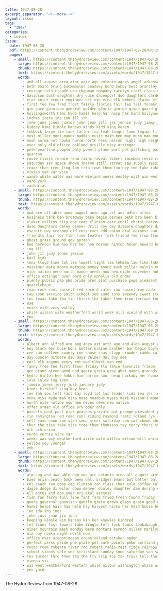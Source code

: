 ```yaml
---
title: 1947-08-28
excerpt_separator: "<!--more-->"
layout: issue
tags:
  - "1947"
categories:
  - issues
issue:
  date: 1947-08-28
  pdf: https://content.thehydroreview.com/content/1947/1947-08-28/HR-1947-08-28.pdf
  pages:
    - small: https://content.thehydroreview.com/content/1947/1947-08-28/small/HR-1947-08-28-01.jpg
      large: https://content.thehydroreview.com/content/1947/1947-08-28/large/HR-1947-08-28-01.jpg
      thumb: https://content.thehydroreview.com/content/1947/1947-08-28/thumbnails/HR-1947-08-28-01.jpg
      text: https://content.thehydroreview.com/assets/words/1947/1947-08-28/HR-1947-08-28-01.txt
      words:
        - and all august area ator acre age antonio agnes angel arkansas are angeles aid arts agent allen ana ago armstrong areas american ann
        - beth board bring buckmaster boadway bond bobby best brantley brown brother both books bonds band bull back bost but bands ban bracket barnhart begin bowne burl business buy bank been boy bonnie bus bone brought bob ber brothers bobb brone bridges billy barber
        - courage colo claude con chapman company carolyn crail class cash coy close carruth childs carl clerk come colorado city cor council clyde carlyle chisum chet course coffee clinton carman canute church cat carnival care chair connie christi charles case crews caddo christian cogar cox clark county car cal colli chi
        - davidson dust daughter dry duce davenport due daughters darden dress dunn date degree duncan drop days ded director ding ditmore dollar darko down davis dagle dies day dent douglas dale doug
        - eral enter ernest engineer est eye etna elk embers elaine effie end ellen elmer eve edu enid eakins every error east
        - first fee few fred frost fairly florida fair fea fail former fall francis fuel frances face furnish fort fie fancher farms fallen frank free ford farm for friday found florence falls frangos forward field from fore fell fan
        - gin gave gunnison general golden gloria george given gourd glass goods graham gay glad gas glen gregg griffin gate grade gilchrist guest greeson green good gram garrison games game guy
        - hollingsworth hami hydo hamil held har hosp has hind hollywood hamilton hedwig him hard hour human herndon hutto health high harris hood homer henry hope harold house hardware hafer husband hess had hinton hen home heger harry hydro her harvest head
        - inches ireta ing ion ill ith
        - jone june jones junior john jean jill jas jennie judy jimmy jong jay jim jack johnson joe jon
        - kidney kimi kimble kansas kinds kidd king karen
        - lubbock large lie lack latter ley leah longer laun legion litch last lox lingle limb list lock live land lords law lum lahoma los long leo lakes light lee linda larry laura louella like left lead laundry
        - most miller mont mance madden music main men may much mak money miss members mills mineo mathis many march made melo marlin morning mon matter more miles murphy monte miner mores monday method melvin
        - noon norma not nowka nurse north ness nelson night nigh neighbor names numbers near nancy nadine nies new
        - over only old office oakland orville otey ottinger
        - pete pearline people paty powell plane part pet pittsburg parks per present patterson park pany public perle pair pro philip pat ply place paul pitzer process past pay prem
        - quarton
        - route rivers ronnie reno rains reveal robert rainbow revie rade rado ruth robberson ray ready roberson riding rain robinson rand reid richard roy
        - saturday ser space shown sharon still street saw supply session stones son sister set season september sheila schools sparks she stange string station sara supe sit see sup sweeney sayre shirley slemp school service sion sue sample short samples sunday san store sunda sacks sims side schmitt second south sat shows slagell seward special summer strei smith seed sodders sylvester sumption soon sutton subject stage swinehart sales said stockton state
        - texas than tree ting ton trip town thom tourney ted take taken thomason thur triplett ten tin team them tak times till tiny taylor thelma thurman test tea the ture towns thi thu tory then
        - vivian ved var vice
        - wanda white water was ware wieland weeks wesley will win west wife with well wish weather wait wind ward washita wheat weatherford work working weathers washington winner woodrow week went
        - yard york
        - zacharias
    - small: https://content.thehydroreview.com/content/1947/1947-08-28/small/HR-1947-08-28-02.jpg
      large: https://content.thehydroreview.com/content/1947/1947-08-28/large/HR-1947-08-28-02.jpg
      thumb: https://content.thehydroreview.com/content/1947/1947-08-28/thumbnails/HR-1947-08-28-02.jpg
      text: https://content.thehydroreview.com/assets/words/1947/1947-08-28/HR-1947-08-28-02.txt
      words:
        - and are all able anna august amen ago art aus adler altus
        - business bank ben broadway baby begin barnes beth bro been brought boston boat better botte back baker buy
        - clover collins city coe coes clinton care cecil christ carver colo cost custer crest come call cash comes check cos county carl col caddo company car cashier cover church colorado
        - dase daughters daley dinner drill doy day ditmore daughter days
        - everett ewy economy eld entz ever edd eaton eral earnest ean elizabeth end ente elaine edwin
        - friendly fair for fish fine feather folk friend few from flood friends first farm favorite fresh friday free felton forrest finan fon foster
        - ghost grass ground gov gordon
        - hee herndon him has har her hon herman hinton helen howard home hilda horace had hand hedge hardware hes hydro hatfield
        - ing ill
        - john jit judy jones jessie
        - karl kidd
        - lens lloyd line lot lee lowell light lea lehman law like lakes legate loyd love louis
        - messimer mate moore morning money mound much miller melvin must majors main may mras marvin
        - nice nation need north nance needs now new night november noble news
        - office ottinger over oard only ophelia old onder
        - plenty public pap pho pride pron pint purchase pope pleasant plant pies pounds pettys payne pesto
        - quattlebaum
        - ryan rock rent russell red record rates row russel roy rado
        - saw soon service smith school see sund sons sweeney sweet ster smart second sales super shirley spring staples season strength station shock she store sow sood states seed scope silver sar sunday supper scott son state stuber sylvester
        - tec texas take thu tin thirsk the taken them trom terrace tommy then trip
        - use
        - vetch vith very valley
        - while wilson wife weatherford world week will wieland with wilford woolen well wen winston ward west wanda welcome weiland walt weeks wear wyatt watson work winter was
        - you
    - small: https://content.thehydroreview.com/content/1947/1947-08-28/small/HR-1947-08-28-03.jpg
      large: https://content.thehydroreview.com/content/1947/1947-08-28/large/HR-1947-08-28-03.jpg
      thumb: https://content.thehydroreview.com/content/1947/1947-08-28/thumbnails/HR-1947-08-28-03.jpg
      text: https://content.thehydroreview.com/assets/words/1947/1947-08-28/HR-1947-08-28-03.txt
      words:
        - albert ann alfred are aug anes ast arth age and aldo august ath all art
        - bey black ber buie bons better blaine brother bar begin boyles buckmaster bal board bull bailess buddy bakley buy bill bonds blue bridgeport business bil bailes bethel bue began boys bring bros
        - cee can colleen county coe chose chas clapp crowder caddo call crest ceo clint class custer clinton cape colorado cass charles cate city carl card crosswhite cattle cox clark claude cones cot count clas chambers cone
        - day duncan ditmore dad days delmer del duy dee
        - earl elk eugene every ent ead elbert ean end
        - fanny free fee first floor friday flo fance favorite frieda fine fulton ford fair farms freshman ferguson friends for fred flowers farm fore from
        - gee grand given good gad geary greta gray ghai goods grounds guy greenwich grade gamblin
        - hydro hinton hee hobbs him harrow hour heap huckaby her house health homer howard had home has hou
        - iola inlow ing ivan
        - jimmie jones jerry just january judy
        - kinds kirkhuff king kay keon
        - lee lah low left last lay loyd lat los leader lida lea les look laundry land
        - mona miss made mah mira mose meadows myers merk missouri money morn may model marvin monday
        - north nite notice now nee neves news new nation
        - offer orman old office ory oder only
        - parcels paul past pick peaches private pat prange president perfect person pies plan planter porter parker pack plane paper pitzer pay purry per paula plants pound potter pene
        - rin remington red road ruhl riding raymond raetz roland rye royal rings radio reasons riley roy rei reside route rosa radley rates richmond rebel
        - sell save soon sae sieh sena steer saturday son sat shown shows shipman suan sayre said sanders september she seed sunday special steel stout stock see ship smith silver sea side store sister stewart snow station shi safe state street south school seles second service sale still ser subject sow square suter star
        - thur the ties take tice tree them thomason tay terry thurs tose tag teague talk trip thee thoma
        - uth uch union
        - verda vernie vice var
        - weeks was way weatherford write wile willis wilson will white week wat words wallace with want world waters while word work warren
        - yellow you younger
        - zeb
    - small: https://content.thehydroreview.com/content/1947/1947-08-28/small/HR-1947-08-28-04.jpg
      large: https://content.thehydroreview.com/content/1947/1947-08-28/large/HR-1947-08-28-04.jpg
      thumb: https://content.thehydroreview.com/content/1947/1947-08-28/thumbnails/HR-1947-08-28-04.jpg
      text: https://content.thehydroreview.com/assets/words/1947/1947-08-28/HR-1947-08-28-04.txt
      words:
        - alm aug and awa able ago aus are antonio area all august army amarillo
        - bies brian beach back been ball bridges beans but better balls buyers ben burnette blue business bao barber bil betsch best brother beau biggie bill boast bird
        - col coach can coop cap clinton con class chet colo coffee cali city cabin caddo comes cost cola colorado came company come columbia cake crater county
        - dagle dodge director down denver dooley daughter dam during dewitt date day days doheny daly dinner
        - ell estes end eon ever ery eral earnest
        - fish fan ferry full fine fant farm fried fresh found friday fall fruit first firm fee from for
        - georg governor gunnison gentle grate grown glass grain good gran games ground grounds
        - hanks helps hair has helm hay harvest hicks her held house heart hudson hydro home huge hook hill
        - ion ida ing ings
        - john just juan jim joan
        - keeping kimble kim kansas kin ker knowles kindred
        - let lines last lowell lake lingle left luck louis lookabaugh ley less lee long lyon lie lies lakes large los later lara
        - miner mountain mash monday mere montana mormon miller marilyn miles maul mighty many min made mon means million most mcgurk market more marvin morman math
        - nia nay nowka night north now
        - office over oregon ocean organ okland october ogden
        - perfect parks pride phe plate pet park points poke portland pork part plan pass plenty present pan pay people patric painting plant pure pipe past public pound
        - round room roberta river rod robert radio rest ridge rainbow redwood rafael richland ready russell red reach
        - school stands sale see strickland sunday soon saturday san say sights sister snow seals sal said salt set shun september sion stevenson seed seon second sei shows square state service solid stretch shall side smith springs states sport speaker salem sales salmon sack sept sea smart stockton stafford swell saw
        - tex turner thro them tin the try trip top tak trail tell thur ting trees thomas town temple tall tour thing too thousand towns
        - vienna vis
        - was went weatherford western while wilbur washington whale world want with wish worth writer wide walker wonders wee way well warning white water working watch work will wares weeks
        - you yard
---
```


The Hydro Review from 1947-08-28

<!--more-->

